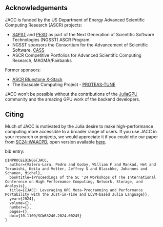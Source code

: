 
## Acknowledgements

JACC is funded by the US Department of Energy Advanced Scientific Computing Research
(ASCR) projects:

- [S4PST](https://s4pst.org/) and [PESO](https://pesoproject.org/) as part of the Next Generation of Scientific Software Technologies (NGSST) ASCR Program. 
- NGSST sponsors the Consortium for the Advancement of Scientific Software, [CASS](https://cass.community/)
- ASCR Competitive Portfolios for Advanced Scientific Computing Research, MAGMA/Fairbanks

Former sponsors:

- [ASCR Bluestone X-Stack](https://csmd.ornl.gov/Bluestone)
- The Exascale Computing Project -
  [PROTEAS-TUNE](https://www.ornl.gov/project/proteas-tune) 

JACC won't be possible without the contributions of the [JuliaGPU](https://juliagpu.org/) community and the amazing GPU work of the backend developers.

## Citing
Much of JACC is motivated by the Julia desire to make high-performance computing more accessible to a broader range of users. If you use JACC in your research or projects, we would appreciate it if you could cite our paper from [SC24-WAACPD](https://doi.org/10.1109/SCW63240.2024.00245), open version available [here](https://conferences.computer.org/sc-wpub/pdfs/SC-W2024-6oZmigAQfgJ1GhPL0yE3pS/555400b955/555400b955.pdf).

bib entry:

```
@INPROCEEDINGS{JACC,
  author={Valero-Lara, Pedro and Godoy, William F and Mankad, Het and Teranishi, Keita and Vetter, Jeffrey S and Blaschke, Johannes and Schanen, Michel},
  booktitle={Proceedings of the SC '24 Workshops of The International Conference on High Performance Computing, Network, Storage, and Analysis},
  title={{JACC: Leveraging HPC Meta-Programming and Performance Portability with the Just-in-Time and LLVM-based Julia Language}},
  year={2024},
  volume={},
  number={},
  pages={},
  doi={10.1109/SCW63240.2024.00245}
}
```